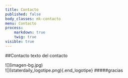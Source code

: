```yaml
---
title: Contacto
published: false
body_classes: mk-contacto
menu: Contacto
process:
    markdown: true
    twig: true
visible: true
---
```


##Contacto
texto del contacto



<div markdown="1" class="end_mediakit_content">
<div markdown="1" class="end_mediakit">
![](imagen-bg.jpg)
</div>
<div class="bg-color"></div>
<div markdown="1" class="end_info">
<div markdown="1" class="end_info-center">
![](staterdaily_logotipe.png){.end_logotipe}
#####gracias
</div>	
</div>	
</div>	